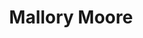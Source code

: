 ---
title: "Mallory Moore"
firstname: Mallory
pronouns: "She/her"
job: "Trans community organiser"
jobtype: consultant
dataname: mallory
---